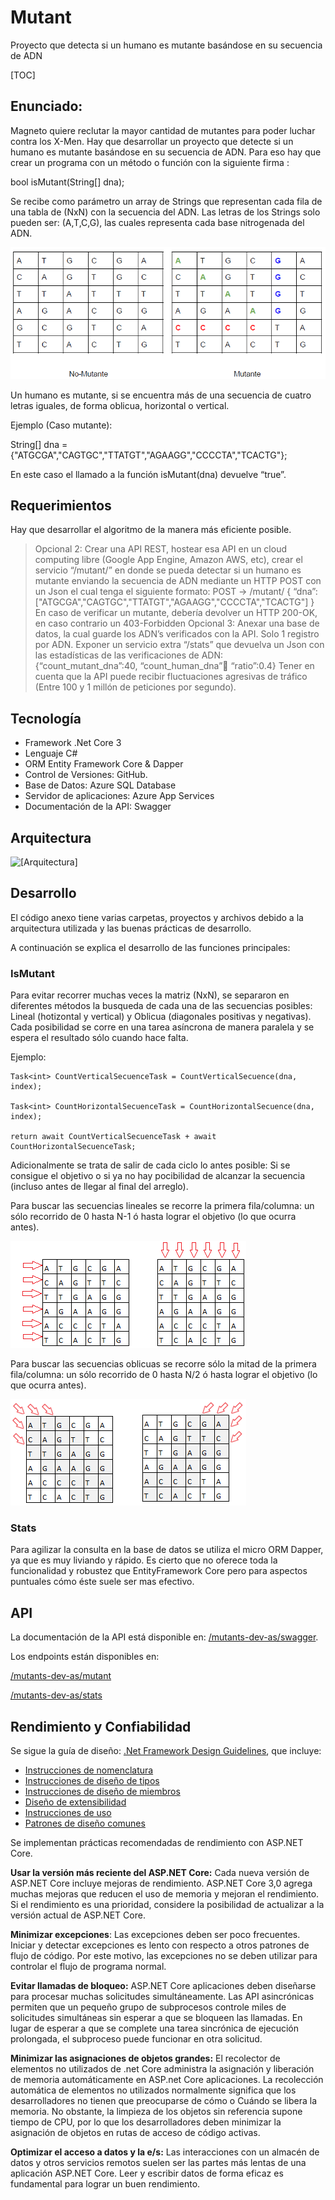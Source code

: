 # Mutant
Proyecto que detecta si un humano es mutante basándose en su secuencia de ADN

[TOC]


## Enunciado:
Magneto quiere reclutar la mayor cantidad de mutantes para poder luchar
contra los X-Men.
Hay que desarrollar un proyecto que detecte si un humano es mutante basándose en su secuencia de ADN.
Para eso hay que crear un programa con un método o función con la siguiente firma :

bool isMutant(String[] dna);

Se recibe como parámetro un array de Strings que representan cada fila de una tabla de (NxN) con la secuencia del ADN. Las letras de los Strings solo pueden ser:  (A,T,C,G), las cuales representa cada base nitrogenada del ADN.

![Imagen de ejemplo](https://github.com/wcartaya/mutant/blob/master/readme/ejemplo.png)

Un humano es mutante, si se encuentra más de una secuencia de cuatro letras iguales, de forma oblicua, horizontal o vertical.

Ejemplo (Caso mutante):

String[] dna = {"ATGCGA","CAGTGC","TTATGT","AGAAGG","CCCCTA","TCACTG"};

En este caso el llamado a la función isMutant(dna) devuelve “true”.

## Requerimientos
Hay que desarrollar el algoritmo de la manera más eficiente posible.

> Opcional 2:
> Crear una API REST, hostear esa API en un cloud computing libre (Google App Engine,
> Amazon AWS, etc), crear el servicio “/mutant/” en donde se pueda detectar si un humano es
> mutante enviando la secuencia de ADN mediante un HTTP POST con un Json el cual tenga el
> siguiente formato:
> POST → /mutant/
> {
> “dna”:["ATGCGA","CAGTGC","TTATGT","AGAAGG","CCCCTA","TCACTG"]
> }
> En caso de verificar un mutante, debería devolver un HTTP 200-OK, en caso contrario un
> 403-Forbidden
> Opcional 3:
> Anexar una base de datos, la cual guarde los ADN’s verificados con la API.
> Solo 1 registro por ADN.
> Exponer un servicio extra “/stats” que devuelva un Json con las estadísticas de las
> verificaciones de ADN: {“count_mutant_dna”:40, “count_human_dna”:100: “ratio”:0.4}
> Tener en cuenta que la API puede recibir fluctuaciones agresivas de tráfico (Entre 100 y 1
> millón de peticiones por segundo).

## Tecnología
- Framework .Net Core 3
- Lenguaje C#
- ORM Entity Framework Core & Dapper
- Control de Versiones: GitHub.
- Base de Datos: Azure SQL Database
- Servidor de aplicaciones: Azure App Services
- Documentación de la API: Swagger

## Arquitectura

![[Arquitectura]](https://github.com/wcartaya/mutant/blob/master/readme/arquitectura.png)

## Desarrollo
El código anexo tiene varias carpetas, proyectos y archivos debido a la arquitectura utilizada y las buenas prácticas de desarrollo.

A continuación se explica el desarrollo de las funciones principales:


### IsMutant
Para evitar recorrer muchas veces la matriz (NxN), se separaron en diferentes métodos la busqueda de cada una de las secuencias posibles: Lineal (hotizontal y vertical) y Oblicua (diagonales positivas y negativas).
Cada posibilidad se corre en una tarea asíncrona de manera paralela y se espera el resultado sólo cuando hace falta.

Ejemplo:
```
Task<int> CountVerticalSecuenceTask = CountVerticalSecuence(dna, index);

Task<int> CountHorizontalSecuenceTask = CountHorizontalSecuence(dna, index);

return await CountVerticalSecuenceTask + await CountHorizontalSecuenceTask;

```

Adicionalmente se trata de salir de cada ciclo lo antes posible: Si se consigue el objetivo o si ya no hay pocibilidad de alcanzar la secuencia (incluso antes de llegar al final del arreglo).

Para buscar las secuencias lineales se recorre la primera fila/columna: un sólo recorrido de 0 hasta N-1 ó hasta lograr el objetivo (lo que ocurra antes).

![[Imagen lineales]](https://github.com/wcartaya/mutant/blob/master/readme/lineales.png)

Para buscar las secuencias oblicuas se recorre sólo la mitad de la primera fila/columna: un sólo recorrido de 0 hasta N/2 ó hasta lograr el objetivo (lo que ocurra antes).

![Imagen Diagonales](https://github.com/wcartaya/mutant/blob/master/readme/diagonales.png)

### Stats
Para agilizar la consulta en la base de datos se utiliza el micro ORM Dapper, ya que es muy liviando y rápido. Es cierto que no oferece toda la funcionalidad y robustez que EntityFramework Core pero para aspectos puntuales cómo éste suele ser mas efectivo.

## API
La documentación de la API está disponible en:  [/mutants-dev-as/swagger](https://mutants-dev-as.azurewebsites.net/swagger).

Los endpoints están disponibles en:

[/mutants-dev-as/mutant](https://mutants-dev-as.azurewebsites.net/mutant)

[/mutants-dev-as/stats](https://mutants-dev-as.azurewebsites.net/stats)

## Rendimiento y Confiabilidad
Se sigue la guía de diseño:    [.Net Framework Design Guidelines](https://docs.microsoft.com/en-us/dotnet/standard/design-guidelines/), que incluye:
- [Instrucciones de nomenclatura](https://docs.microsoft.com/en-us/dotnet/standard/design-guidelines/naming-guidelines)
- [Instrucciones de diseño de tipos](https://docs.microsoft.com/en-us/dotnet/standard/design-guidelines/type)
- [Instrucciones de diseño de miembros](https://docs.microsoft.com/en-us/dotnet/standard/design-guidelines/member)
- [Diseño de extensibilidad](https://docs.microsoft.com/en-us/dotnet/standard/design-guidelines/designing-for-extensibility)
- [Instrucciones de uso](https://docs.microsoft.com/en-us/dotnet/standard/design-guidelines/usage-guidelines)
- [Patrones de diseño comunes](https://docs.microsoft.com/en-us/dotnet/standard/design-guidelines/common-design-patterns)

Se implementan prácticas recomendadas de rendimiento con ASP.NET Core.

**Usar la versión más reciente del ASP.NET Core:** Cada nueva versión de ASP.NET Core incluye mejoras de rendimiento. ASP.NET Core 3,0 agrega muchas mejoras que reducen el uso de memoria y mejoran el rendimiento. Si el rendimiento es una prioridad, considere la posibilidad de actualizar a la versión actual de ASP.NET Core.

**Minimizar excepciones**: Las excepciones deben ser poco frecuentes. Iniciar y detectar excepciones es lento con respecto a otros patrones de flujo de código. Por este motivo, las excepciones no se deben utilizar para controlar el flujo de programa normal.

**Evitar llamadas de bloqueo:** ASP.NET Core aplicaciones deben diseñarse para procesar muchas solicitudes simultáneamente. Las API asincrónicas permiten que un pequeño grupo de subprocesos controle miles de solicitudes simultáneas sin esperar a que se bloqueen las llamadas. En lugar de esperar a que se complete una tarea sincrónica de ejecución prolongada, el subproceso puede funcionar en otra solicitud.

**Minimizar las asignaciones de objetos grandes:** El recolector de elementos no utilizados de .net Core administra la asignación y liberación de memoria automáticamente en ASP.net Core aplicaciones. La recolección automática de elementos no utilizados normalmente significa que los desarrolladores no tienen que preocuparse de cómo o Cuándo se libera la memoria. No obstante, la limpieza de los objetos sin referencia supone tiempo de CPU, por lo que los desarrolladores deben minimizar la asignación de objetos en rutas de acceso de código activas.

**Optimizar el acceso a datos y la e/s:** Las interacciones con un almacén de datos y otros servicios remotos suelen ser las partes más lentas de una aplicación ASP.NET Core. Leer y escribir datos de forma eficaz es fundamental para lograr un buen rendimiento.


